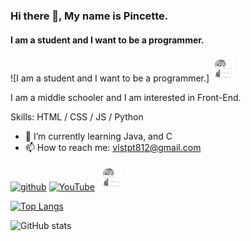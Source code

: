 ### Hi there 👋, My name is Pincette.
#### I am a student and I want to be a programmer.
![I am a student and I want to be a programmer.]<img src='/img/Pincette.png' alt='website' height='40'>

I am a middle schooler and I am interested in Front-End.

Skills: HTML / CSS / JS / Python

- 🌱 I’m currently learning Java, and C 
- 📫 How to reach me: vlstpt812@gmail.com 


[<img src='https://image.flaticon.com/icons/png/512/25/25231.png' alt='github' height='40'>](https://github.com/pincette1223)  [<img src='https://cdn.icon-icons.com/icons2/195/PNG/256/YouTube_23392.png' alt='YouTube' height='40'>](https://www.youtube.com/channel/핀셋)  [<img src='/img/Pincette.png' alt='website' height='40'>](pincette-portfolio.netlify.app)  

[![Top Langs](https://github-readme-stats.vercel.app/api/top-langs/?username=pincette1223)](https://github.com/anuraghazra/github-readme-stats)

![GitHub stats](https://github-readme-stats.vercel.app/api?username=pincette1223&show_icons=true)  
